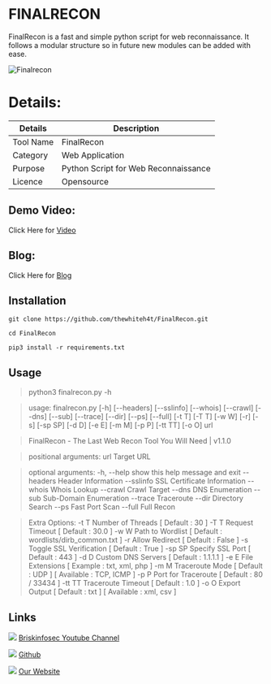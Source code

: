 FINALRECON
============
FinalRecon is a fast and simple python script for web reconnaissance. It follows a modular structure so in future new modules can be added with ease.

![Finalrecon](https://www.briskinfosec.com//assets/tooloftheday/Copy_of_Briskinfosec_TOD_Latest_samples_187.jpg)

Details:
============
|  Details | Description   |
| ------------ | ------------ |
|  Tool Name |FinalRecon   |
|  Category | Web Application  |
|  Purpose |  Python Script for Web Reconnaissance |
|  Licence |    Opensource|

Demo Video:
-----------------
Click Here for [Video](https://youtu.be/o-oOwMcmZ7E)

Blog: 
--------------
Click Here for [Blog](https://www.briskinfosec.com/tooloftheday/toolofthedaydetail/FinalRecon)

Installation
----------------

    git clone https://github.com/thewhiteh4t/FinalRecon.git
	
    cd FinalRecon
	
    pip3 install -r requirements.txt

Usage
---------
> python3 finalrecon.py -h

> usage: finalrecon.py [-h] [--headers] [--sslinfo] [--whois] [--crawl] [--dns] [--sub]
                     [--trace] [--dir] [--ps] [--full] [-t T] [-T T] [-w W] [-r] [-s]
                     [-sp SP] [-d D] [-e E] [-m M] [-p P] [-tt TT] [-o O]
                     url

> FinalRecon - The Last Web Recon Tool You Will Need | v1.1.0

> positional arguments:
  url         Target URL

> optional arguments:
  -h, --help  show this help message and exit
  --headers   Header Information
  --sslinfo   SSL Certificate Information
  --whois     Whois Lookup
  --crawl     Crawl Target
  --dns       DNS Enumeration
  --sub       Sub-Domain Enumeration
  --trace     Traceroute
  --dir       Directory Search
  --ps        Fast Port Scan
  --full      Full Recon

>  Extra Options:
  -t T        Number of Threads [ Default : 30 ]
  -T T        Request Timeout [ Default : 30.0 ]
  -w W        Path to Wordlist [ Default : wordlists/dirb_common.txt ]
  -r          Allow Redirect [ Default : False ]
  -s          Toggle SSL Verification [ Default : True ]
  -sp SP      Specify SSL Port [ Default : 443 ]
  -d D        Custom DNS Servers [ Default : 1.1.1.1 ]
  -e E        File Extensions [ Example : txt, xml, php ]
  -m M        Traceroute Mode [ Default : UDP ] [ Available : TCP, ICMP ]
  -p P        Port for Traceroute [ Default : 80 / 33434 ]
  -tt TT      Traceroute Timeout [ Default : 1.0 ]
  -o O        Export Output [ Default : txt ] [ Available : xml, csv ]

Links
----------------
![ ](https://img.icons8.com/color/15/000000/youtube-play.png) [Briskinfosec Youtube Channel](https://www.youtube.com/channel/UCcPmqqYETcO_7-6p_uUsF1w "Briskinfosec Youtube Channel")


 ![ ](https://img.icons8.com/glyph-neue/15/000000/github.png) [Github](https://github.com/briskinfosec "Github") 

  ![ ](https://img.icons8.com/ios/15/000000/internet--v2.png) [Our Website](https://www.briskinfosec.com/ "Our Website")


